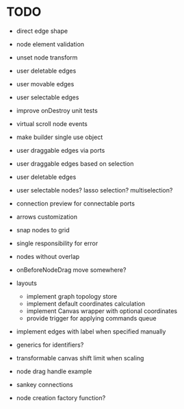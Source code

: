 # TODO

- direct edge shape
- node element validation
- unset node transform
- user deletable edges
- user movable edges
- user selectable edges
- improve onDestroy unit tests
- virtual scroll node events
- make builder single use object
- user draggable edges via ports
- user draggable edges based on selection
- user deletable edges
- user selectable nodes? lasso selection? multiselection?
- connection preview for connectable ports
- arrows customization
- snap nodes to grid
- single responsibility for error
- nodes without overlap
- onBeforeNodeDrag move somewhere?

- layouts

  - implement graph topology store
  - implement default coordinates calculation
  - implement Canvas wrapper with optional coordinates
  - provide trigger for applying commands queue

- implement edges with label when specified manually
- generics for identifiers?
- transformable canvas shift limit when scaling
- node drag handle example
- sankey connections
- node creation factory function?
